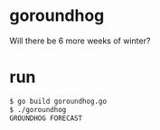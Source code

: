 goroundhog
==========
Will there be 6 more weeks of winter?

run
===
```bash
$ go build goroundhog.go
$ ./goroundhog
GROUNDHOG FORECAST
```
